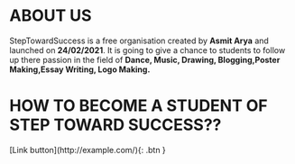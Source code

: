 # ABOUT US
 StepTowardSuccess is a free organisation created by **Asmit Arya** and launched on **24/02/2021**.
It is going to give a chance to students to follow up there passion in the field of **Dance, Music, Drawing, Blogging,Poster Making,Essay Writing, Logo Making.**

# HOW TO BECOME A STUDENT OF STEP TOWARD SUCCESS??
<span class="fs-8">
[Link button](http://example.com/){: .btn }
</span>







